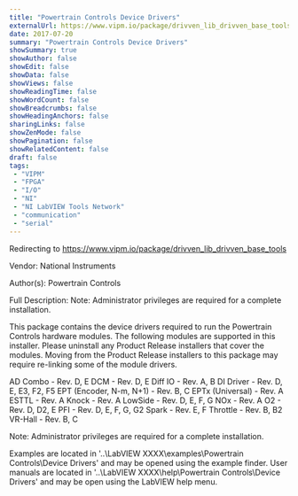 ```yaml
---
title: "Powertrain Controls Device Drivers"
externalUrl: https://www.vipm.io/package/drivven_lib_drivven_base_tools
date: 2017-07-20
summary: "Powertrain Controls Device Drivers"
showSummary: true
showAuthor: false
showEdit: false
showData: false
showViews: false
showReadingTime: false
showWordCount: false
showBreadcrumbs: false
showHeadingAnchors: false
sharingLinks: false
showZenMode: false
showPagination: false
showRelatedContent: false
draft: false
tags:
 - "VIPM"
 - "FPGA"
 - "I/O"
 - "NI"
 - "NI LabVIEW Tools Network"
 - "communication"
 - "serial"
---
```


Redirecting to https://www.vipm.io/package/drivven_lib_drivven_base_tools

Vendor: National Instruments

Author(s): Powertrain Controls
 
Full Description:
Note:  Administrator privileges are required for a complete installation.

This package contains the device drivers required to run the Powertrain Controls hardware modules. The following modules are supported in this installer. Please uninstall any Product Release installers that cover the modules. Moving from the Product Release installers to this package may require re-linking some of the module drivers.

AD Combo - Rev. D, E
DCM - Rev. D, E
Diff IO - Rev. A, B
DI Driver - Rev. D, E, E3, F2, F5
EPT (Encoder, N-m, N+1) - Rev. B, C
EPTx (Universal) - Rev. A
ESTTL - Rev. A
Knock - Rev. A
LowSide - Rev. D, E, F, G
NOx - Rev. A
O2 - Rev. D, D2, E
PFI - Rev. D, E, F, G, G2
Spark - Rev. E, F
Throttle - Rev. B, B2
VR-Hall - Rev. B, C

Note:  Administrator privileges are required for a complete installation.

Examples are located in '..\\LabVIEW XXXX\\examples\\Powertrain Controls\\Device Drivers' and may be opened using the example finder.
User manuals are located in '..\\LabVIEW XXXX\\help\\Powertrain Controls\\Device Drivers' and may be open using the LabVIEW help menu.